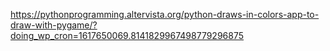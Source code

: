 https://pythonprogramming.altervista.org/python-draws-in-colors-app-to-draw-with-pygame/?doing_wp_cron=1617650069.8141829967498779296875